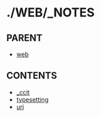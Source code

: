 # ./WEB/_NOTES  


## PARENT  
*	[web](../README.md)  

## CONTENTS  
*	[_ccit](_ccit.md)  
*	[typesetting](typesetting.md)  
*	[uri](uri.md)  

